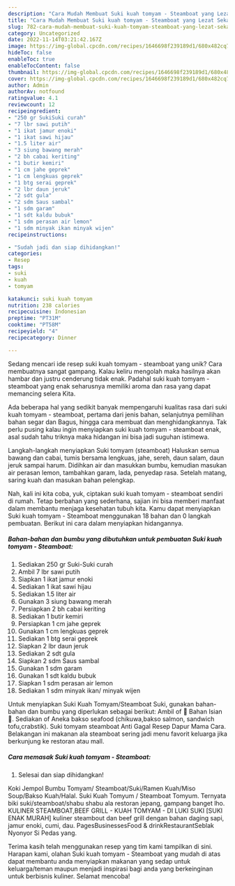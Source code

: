 ```yaml
---
description: "Cara Mudah Membuat Suki kuah tomyam - Steamboat yang Lezat Sekali"
title: "Cara Mudah Membuat Suki kuah tomyam - Steamboat yang Lezat Sekali"
slug: 782-cara-mudah-membuat-suki-kuah-tomyam-steamboat-yang-lezat-sekali
category: Uncategorized
date: 2022-11-14T03:21:42.167Z
image: https://img-global.cpcdn.com/recipes/1646698f239189d1/680x482cq70/suki-kuah-tomyam-steamboat-foto-resep-utama.jpg
hideToc: false
enableToc: true
enableTocContent: false
thumbnail: https://img-global.cpcdn.com/recipes/1646698f239189d1/680x482cq70/suki-kuah-tomyam-steamboat-foto-resep-utama.jpg
cover: https://img-global.cpcdn.com/recipes/1646698f239189d1/680x482cq70/suki-kuah-tomyam-steamboat-foto-resep-utama.jpg
author: Admin
authorAv: notfound
ratingvalue: 4.1
reviewcount: 12
recipeingredient:
- "250 gr SukiSuki curah"
- "7 lbr sawi putih"
- "1 ikat jamur enoki"
- "1 ikat sawi hijau"
- "1.5 liter air"
- "3 siung bawang merah"
- "2 bh cabai keriting"
- "1 butir kemiri"
- "1 cm jahe geprek"
- "1 cm lengkuas geprek"
- "1 btg serai geprek"
- "2 lbr daun jeruk"
- "2 sdt gula"
- "2 sdm Saus sambal"
- "1 sdm garam"
- "1 sdt kaldu bubuk"
- "1 sdm perasan air lemon"
- "1 sdm minyak ikan minyak wijen"
recipeinstructions:

- "Sudah jadi dan siap dihidangkan!"
categories:
- Resep
tags:
- suki
- kuah
- tomyam

katakunci: suki kuah tomyam 
nutrition: 238 calories
recipecuisine: Indonesian
preptime: "PT31M"
cooktime: "PT58M"
recipeyield: "4"
recipecategory: Dinner

---
```





Sedang mencari ide resep suki kuah tomyam - steamboat yang unik? Cara membuatnya sangat gampang. Kalau keliru mengolah maka hasilnya akan hambar dan justru cenderung tidak enak. Padahal suki kuah tomyam - steamboat yang enak seharusnya memiliki aroma dan rasa yang dapat memancing selera Kita.





Ada beberapa hal yang sedikit banyak mempengaruhi kualitas rasa dari suki kuah tomyam - steamboat, pertama dari jenis bahan, selanjutnya pemilihan bahan segar dan Bagus, hingga cara membuat dan menghidangkannya. Tak perlu pusing kalau ingin menyiapkan suki kuah tomyam - steamboat enak,      asal sudah tahu triknya maka hidangan ini bisa jadi suguhan istimewa.














Langkah-langkah menyiapkan Suki tomyam (steamboat) Haluskan semua bawang dan cabai, tumis bersama lengkuas, jahe, sereh, daun salam, daun jeruk sampai harum. Didihkan air dan masukkan bumbu, kemudian masukan air perasan lemon, tambahkan garam, lada, penyedap rasa. Setelah matang, saring kuah dan masukan bahan pelengkap.






Nah, kali ini kita coba, yuk, ciptakan suki kuah tomyam - steamboat sendiri di rumah. Tetap berbahan yang sederhana, sajian ini bisa memberi manfaat dalam membantu menjaga kesehatan tubuh kita. Kamu dapat menyiapkan Suki kuah tomyam - Steamboat menggunakan 18 bahan dan 0 langkah pembuatan. Berikut ini cara dalam menyiapkan hidangannya.

<!--inarticleads1-->

##### Bahan-bahan dan bumbu yang dibutuhkan untuk pembuatan Suki kuah tomyam - Steamboat:

1. Sediakan 250 gr Suki-Suki curah
1. Ambil 7 lbr sawi putih
1. Siapkan 1 ikat jamur enoki
1. Sediakan 1 ikat sawi hijau
1. Sediakan 1.5 liter air
1. Gunakan 3 siung bawang merah
1. Persiapkan 2 bh cabai keriting
1. Sediakan 1 butir kemiri
1. Persiapkan 1 cm jahe geprek
1. Gunakan 1 cm lengkuas geprek
1. Sediakan 1 btg serai geprek
1. Siapkan 2 lbr daun jeruk
1. Sediakan 2 sdt gula
1. Siapkan 2 sdm Saus sambal
1. Gunakan 1 sdm garam
1. Gunakan 1 sdt kaldu bubuk
1. Siapkan 1 sdm perasan air lemon
1. Sediakan 1 sdm minyak ikan/ minyak wijen


Untuk menyiapkan Suki Kuah Tomyam/Steamboat Suki, gunakan bahan-bahan dan bumbu yang diperlukan sebagai berikut: Ambil of 🍲 Bahan Isian 🍲. Sediakan of Aneka bakso seafood (chikuwa,bakso salmon, sandwich tofu,crabstik). Suki tomyam steamboat Anti Gagal Resep Dapur Mama Cara. Belakangan ini makanan ala steamboat sering jadi menu favorit keluarga jika berkunjung ke restoran atau mall. 

<!--inarticleads2-->

##### Cara memasak Suki kuah tomyam - Steamboat:


1. Selesai dan siap dihidangkan!

Koki Jempol Bumbu Tomyam/ Steamboat/Suki/Ramen Kuah/Miso Soup/Bakso Kuah/Halal. Suki Kuah Tomyum / Steamboat Tomyum. Ternyata biki suki/steamboat/shabu shabu ala restoran jepang, gampang banget lho. KULINER STEAMBOAT,BEEF GRILL - KUAH TOMYAM - DI LUKI SUKI [SUKI ENAK MURAH] kuliner steambout dan beef grill dengan bahan daging sapi, jamur enoki, cumi, dau. PagesBusinessesFood &amp; drinkRestaurantSeblak Nyonyor Si Pedas yang. 

Terima kasih telah menggunakan resep yang tim kami tampilkan di sini. Harapan kami, olahan Suki kuah tomyam - Steamboat yang mudah di atas dapat membantu anda menyiapkan makanan yang sedap untuk keluarga/teman maupun menjadi inspirasi bagi anda yang berkeinginan untuk berbisnis kuliner. Selamat mencoba!
